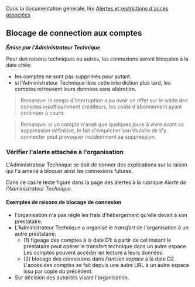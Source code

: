 
Dans la documentation générale, lire <a href="$$/appli/alertes.html" target="_blank">Alertes et restrictions d'accès associées</a>

## Blocage de connection aux comptes
**_Émise par l'Administrateur Technique_**

Pour des raisons techniques ou autres, les connexions seront bloquées à la date citée:
- les comptes ne sont pas supprimés pour autant.
- si l'Administrateur Technique lève cette interdiction plus tard, les comptes retrouvent leurs données sans altération.

> Remarque: le temps d'interruption a pu avoir un effet sur le solde des comptes insuffisamment créditeurs, les coûts d'abonnement ayant continuer à courir.

> Remarque: si un compte n'avait que quelques jours à vivre avant sa suppression définitive, le fait d'empêcher son titulaire de s'y connecter peut provoquer incidemment sa suppression.

### Vérifier l'alerte attachée à l'organisation
L'Administrateur Technique se doit de donner des explications sur la raison qui l'a amené à bloquer ainsi les connexions futures.

Dans ce cas le texte figure dans la page des alertes à la rubrique _Alerte de l'Administrateur Technique_.

#### Exemples de raisons de blocage de connexion
- l'organisation n'a pas réglé les frais d'hébergement qu'elle devait à son prestataire.
- L'Administrateur Technique a organisé le _transfert_ de l'organisation à un autre prestataire:
  - (1) figeage des comptes à la date D1: à partir de cet instant le prestataire peut opérer le transfert technique dans un autre espace. Les comptes peuvent accéder en lecture à leurs données.
  - (2) blocage des connexions dans _l'ancien espace_ à la date D2. L'accès des comptes se fait depuis une autre URL à un autre espace issu par copie du précédent.
- Sur décision des autorités visant l'organisation.

